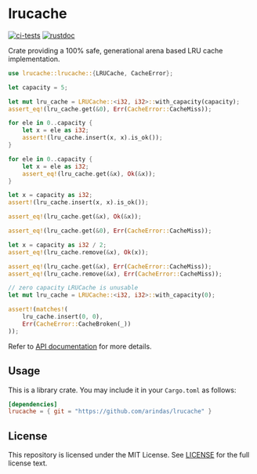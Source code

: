 # lrucache
[![ci-tests](https://github.com/arindas/lrucache/actions/workflows/ci-tests.yml/badge.svg)](https://github.com/arindas/lrucache/actions/workflows/ci-tests.yml)
[![rustdoc](https://github.com/arindas/lrucache/actions/workflows/rustdoc.yml/badge.svg)](https://github.com/arindas/lrucache/actions/workflows/rustdoc.yml)

Crate providing a 100% safe, generational arena based LRU cache implementation.

```rust
use lrucache::lrucache::{LRUCache, CacheError};

let capacity = 5;

let mut lru_cache = LRUCache::<i32, i32>::with_capacity(capacity);
assert_eq!(lru_cache.get(&0), Err(CacheError::CacheMiss));

for ele in 0..capacity {
    let x = ele as i32;
    assert!(lru_cache.insert(x, x).is_ok());
}

for ele in 0..capacity {
    let x = ele as i32;
    assert_eq!(lru_cache.get(&x), Ok(&x));
}

let x = capacity as i32;
assert!(lru_cache.insert(x, x).is_ok());

assert_eq!(lru_cache.get(&x), Ok(&x));

assert_eq!(lru_cache.get(&0), Err(CacheError::CacheMiss));

let x = capacity as i32 / 2;
assert_eq!(lru_cache.remove(&x), Ok(x));

assert_eq!(lru_cache.get(&x), Err(CacheError::CacheMiss));
assert_eq!(lru_cache.remove(&x), Err(CacheError::CacheMiss));

// zero capacity LRUCache is unusable
let mut lru_cache = LRUCache::<i32, i32>::with_capacity(0);

assert!(matches!(
    lru_cache.insert(0, 0),
    Err(CacheError::CacheBroken(_))
));

```

Refer to [API documentation](https://arindas.github.io/lrucache/lrucache) for more details.

## Usage
This is a library crate. You may include it in your `Cargo.toml` as follows:
```toml
[dependencies]
lrucache = { git = "https://github.com/arindas/lrucache" }
```

## License
This repository is licensed under the MIT License. See [LICENSE](./LICENSE) for the full license text.
